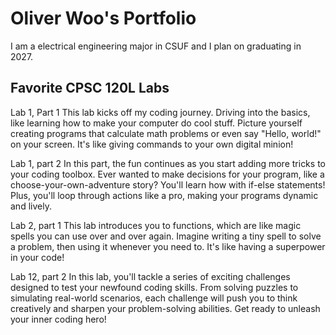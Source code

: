 # Oliver Woo's Portfolio

I am a electrical engineering major in CSUF and I plan on graduating in 2027.

## Favorite CPSC 120L Labs

Lab 1, Part 1
This lab kicks off my coding journey. Driving into the basics, like learning how to make your computer do cool stuff. Picture yourself creating programs that calculate math problems or even say "Hello, world!" on your screen. It's like giving commands to your own digital minion!

Lab 1, part 2
In this part, the fun continues as you start adding more tricks to your coding toolbox. Ever wanted to make decisions for your program, like a choose-your-own-adventure story? You'll learn how with if-else statements! Plus, you'll loop through actions like a pro, making your programs dynamic and lively.

Lab 2, part 1
This lab introduces you to functions, which are like magic spells you can use over and over again. Imagine writing a tiny spell to solve a problem, then using it whenever you need to. It's like having a superpower in your code!

Lab 12, part 2
In this lab, you'll tackle a series of exciting challenges designed to test your newfound coding skills. From solving puzzles to simulating real-world scenarios, each challenge will push you to think creatively and sharpen your problem-solving abilities. Get ready to unleash your inner coding hero!
